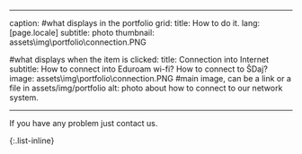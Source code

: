
---
caption: #what displays in the portfolio grid:
  title: How to do it.
  lang: [page.locale]
  subtitle: photo
  thumbnail: assets\img\portfolio\connection.PNG
  
#what displays when the item is clicked:
title: Connection into Internet
subtitle: How to connect into Eduroam wi-fi? How to connect to ŠDaj?
image: assets\img\portfolio\connection.PNG #main image, can be a link or a file in assets/img/portfolio
alt: photo about how to connect to our network system.

---
If you have any problem just contact us.


{:.list-inline}

